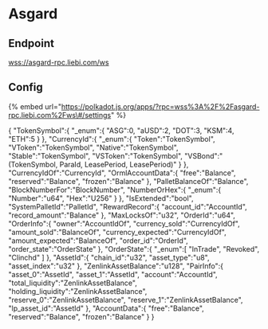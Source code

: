 # Asgard

## Endpoint

[wss://asgard-rpc.liebi.com/ws](wss://asgard-rpc.liebi.com/ws)

## Config

{% embed url="https://polkadot.js.org/apps/?rpc=wss%3A%2F%2Fasgard-rpc.liebi.com%2Fws\#/settings" %}

{ "TokenSymbol":{ "\_enum":{ "ASG":0, "aUSD":2, "DOT":3, "KSM":4, "ETH":5 } }, "CurrencyId":{ "\_enum":{ "Token":"TokenSymbol", "VToken":"TokenSymbol", "Native":"TokenSymbol", "Stable":"TokenSymbol", "VSToken":"TokenSymbol", "VSBond":"\(TokenSymbol, ParaId, LeasePeriod, LeasePeriod\)" } }, "CurrencyIdOf":"CurrencyId", "OrmlAccountData":{ "free":"Balance", "reserved":"Balance", "frozen":"Balance" }, "PalletBalanceOf":"Balance", "BlockNumberFor":"BlockNumber", "NumberOrHex":{ "\_enum":{ "Number":"u64", "Hex":"U256" } }, "IsExtended":"bool", "SystemPalletId":"PalletId", "RewardRecord":{ "account\_id":"AccountId", "record\_amount":"Balance" }, "MaxLocksOf":"u32", "OrderId":"u64", "OrderInfo":{ "owner":"AccountIdOf", "currency\_sold":"CurrencyIdOf", "amount\_sold":"BalanceOf", "currency\_expected":"CurrencyIdOf", "amount\_expected":"BalanceOf", "order\_id":"OrderId", "order\_state":"OrderState" }, "OrderState":{ "\_enum":\[ "InTrade", "Revoked", "Clinchd" \] }, "AssetId":{ "chain\_id":"u32", "asset\_type":"u8", "asset\_index":"u32" }, "ZenlinkAssetBalance":"u128", "PairInfo":{ "asset\_0":"AssetId", "asset\_1":"AssetId", "account":"AccountId", "total\_liquidity":"ZenlinkAssetBalance", "holding\_liquidity":"ZenlinkAssetBalance", "reserve\_0":"ZenlinkAssetBalance", "reserve\_1":"ZenlinkAssetBalance", "lp\_asset\_id":"AssetId" }, "AccountData":{ "free":"Balance", "reserved":"Balance", "frozen":"Balance" } }









